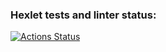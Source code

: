 ### Hexlet tests and linter status:
[![Actions Status](https://github.com/anchieff/js-jest-testing-project-67/actions/workflows/hexlet-check.yml/badge.svg)](https://github.com/anchieff/js-jest-testing-project-67/actions)